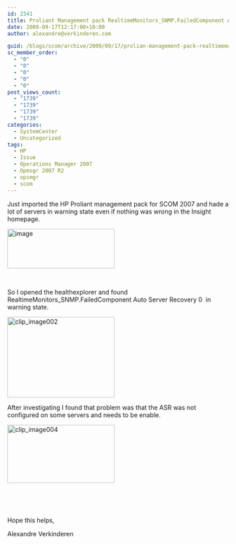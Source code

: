 ```yaml
---
id: 2341
title: Proliant Management pack RealtimeMonitors_SNMP.FailedComponent Auto Server Recovery 0
date: 2009-09-17T12:17:00+10:00
author: alexandre@verkinderen.com

guid: /blogs/scom/archive/2009/09/17/prolian-management-pack-realtimemonitors-snmp-failedcomponent-auto-server-recovery-0.aspx
sc_member_order:
  - "0"
  - "0"
  - "0"
  - "0"
  - "0"
post_views_count:
  - "1739"
  - "1739"
  - "1739"
  - "1739"
categories:
  - SystemCenter
  - Uncategorized
tags:
  - HP
  - Issue
  - Operations Manager 2007
  - Opmsgr 2007 R2
  - opsmgr
  - scom
---
```

Just imported the HP Proliant management pack for SCOM 2007 and hade a lot of servers in warning state even if nothing was wrong in the Insight homepage.

[<img style="border-bottom: 0px;border-left: 0px;border-top: 0px;border-right: 0px" alt="image" src="https://mscloudstorage.blob.core.windows.net/mscloudstorage//2012/06/image_thumb_55594CE6.png" width="244" border="0" height="90" />](http://scug.be/scom/files/2012/06/image_2F610BDF.png)

&nbsp;

So I opened the healthexplorer and found RealtimeMonitors_SNMP.FailedComponent Auto Server Recovery 0&nbsp; in warning state.

[<img style="border-bottom: 0px;border-left: 0px;border-top: 0px;border-right: 0px" alt="clip_image002" src="http://scug.be/scom/files/2012/06/clip_image002_thumb_5FD43DFD.jpg" width="244" border="0" height="183" />](http://scug.be/scom/files/2012/06/clip_image002_2C513E9B.jpg)

After investigating I found that problem was that the ASR was not configured on some servers and needs to be enable.

[<img style="border-bottom: 0px;border-left: 0px;border-top: 0px;border-right: 0px" alt="clip_image004" src="http://scug.be/scom/files/2012/06/clip_image004_thumb_6BFD6A37.jpg" width="244" border="0" height="132" />](http://scug.be/scom/files/2012/06/clip_image004_03FC293E.jpg)

&nbsp;

&nbsp;

Hope this helps,

Alexandre Verkinderen

